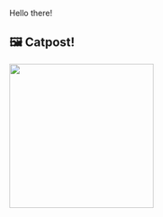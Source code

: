 Hello there!



## 🖼️ Catpost!

<sub>
    <img src="https://cdn2.thecatapi.com/images/MTU4Mjc5NA.jpg" height="256">
</sub>

